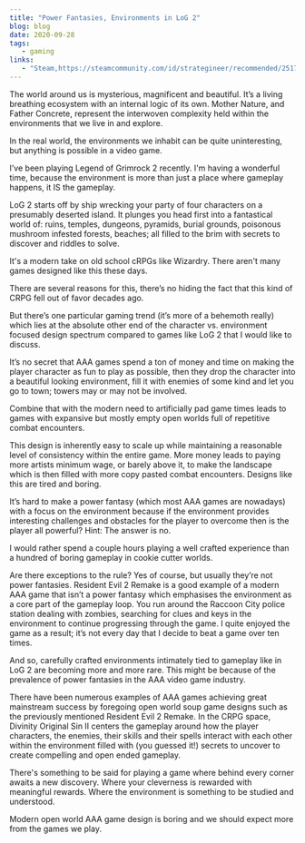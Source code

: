 ```yaml
---
title: "Power Fantasies, Environments in LoG 2"
blog: blog
date: 2020-09-28
tags:
   - gaming
links:
   - "Steam,https://steamcommunity.com/id/strategineer/recommended/251730/"
---
```

The world around us is mysterious, magnificent and beautiful. It’s a living breathing ecosystem with an internal logic of its own. Mother Nature, and Father Concrete, represent the interwoven complexity held within the environments that we live in and explore.

In the real world, the environments we inhabit can be quite uninteresting, but anything is possible in a video game.

I’ve been playing Legend of Grimrock 2 recently. I'm having a wonderful time, because the environment is more than just a place where gameplay happens, it IS the gameplay.

LoG 2 starts off by ship wrecking your party of four characters on a presumably deserted island. It plunges you head first into a fantastical world of: ruins, temples, dungeons, pyramids, burial grounds, poisonous mushroom infested forests, beaches; all filled to the brim with secrets to discover and riddles to solve.

It's a modern take on old school cRPGs like Wizardry. There aren't many games designed like this these days.

There are several reasons for this, there’s no hiding the fact that this kind of CRPG fell out of favor decades ago.

But there’s one particular gaming trend (it’s more of a behemoth really) which lies at the absolute other end of the character vs. environment focused design spectrum compared to games like LoG 2 that I would like to discuss.

It’s no secret that AAA games spend a ton of money and time on making the player character as fun to play as possible, then they drop the character into a beautiful looking environment, fill it with enemies of some kind and let you go to town; towers may or may not be involved.

Combine that with the modern need to artificially pad game times leads to games with expansive but mostly empty open worlds full of repetitive combat encounters.

This design is inherently easy to scale up while maintaining a reasonable level of consistency within the entire game. More money leads to paying more artists minimum wage, or barely above it, to make the landscape which is then filled with more copy pasted combat encounters. Designs like this are tired and boring.

It’s hard to make a power fantasy (which most AAA games are nowadays) with a focus on the environment because if the environment provides interesting challenges and obstacles for the player to overcome then is the player all powerful? Hint: The answer is no.

I would rather spend a couple hours playing a well crafted experience than a hundred of boring gameplay in cookie cutter worlds.

Are there exceptions to the rule? Yes of course, but usually they’re not power fantasies. Resident Evil 2 Remake is a good example of a modern AAA game that isn’t a power fantasy which emphasises the environment as a core part of the gameplay loop. You run around the Raccoon City police station dealing with zombies, searching for clues and keys in the environment to continue progressing through the game. I quite enjoyed the game as a result; it’s not every day that I decide to beat a game over ten times.

And so, carefully crafted environments intimately tied to gameplay like in LoG 2 are becoming more and more rare. This might be because of the  prevalence of power fantasies in the AAA video game industry.

There have been numerous examples of AAA games achieving great mainstream success by foregoing open world soup game designs such as the previously mentioned Resident Evil 2 Remake. In the CRPG space, Divinity Original Sin II centers the gameplay around how the player characters, the enemies, their skills and their spells interact with each other within the environment filled with (you guessed it!) secrets to uncover to create compelling and open ended gameplay.

There's something to be said for playing a game where behind every corner awaits a new discovery. Where your cleverness is rewarded with meaningful rewards. Where the environment is something to be studied and understood.

Modern open world AAA game design is boring and we should expect more from the games we play.
